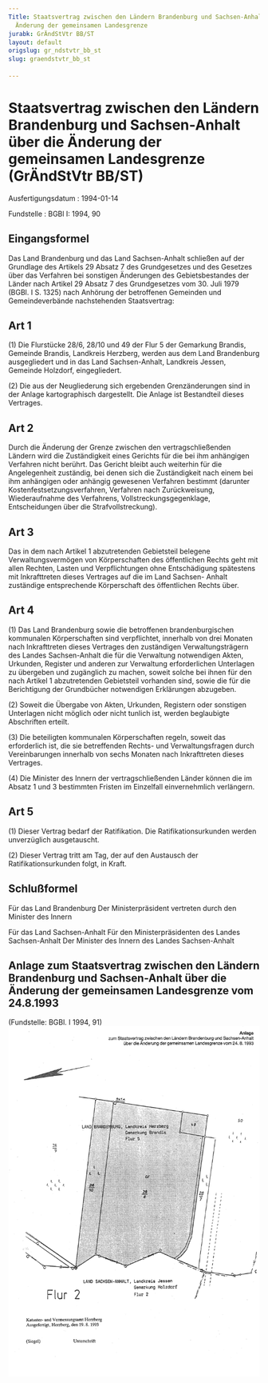```yaml
---
Title: Staatsvertrag zwischen den Ländern Brandenburg und Sachsen-Anhalt über die
  Änderung der gemeinsamen Landesgrenze
jurabk: GrÄndStVtr BB/ST
layout: default
origslug: gr_ndstvtr_bb_st
slug: graendstvtr_bb_st

---
```


# Staatsvertrag zwischen den Ländern Brandenburg und Sachsen-Anhalt über die Änderung der gemeinsamen Landesgrenze (GrÄndStVtr BB/ST)

Ausfertigungsdatum
:   1994-01-14

Fundstelle
:   BGBl I: 1994, 90



## Eingangsformel

Das Land Brandenburg und das Land Sachsen-Anhalt schließen auf der
Grundlage des Artikels 29 Absatz 7 des Grundgesetzes und des Gesetzes
über das Verfahren bei sonstigen Änderungen des Gebietsbestandes der
Länder nach Artikel 29 Absatz 7 des Grundgesetzes vom 30. Juli 1979
(BGBl. I S. 1325) nach Anhörung der betroffenen Gemeinden und
Gemeindeverbände nachstehenden Staatsvertrag:


## Art 1

(1) Die Flurstücke 28/6, 28/10 und 49 der Flur 5 der Gemarkung
Brandis, Gemeinde Brandis, Landkreis Herzberg, werden aus dem Land
Brandenburg ausgegliedert und in das Land Sachsen-Anhalt, Landkreis
Jessen, Gemeinde Holzdorf, eingegliedert.

(2) Die aus der Neugliederung sich ergebenden Grenzänderungen sind in
der Anlage kartographisch dargestellt. Die Anlage ist Bestandteil
dieses Vertrages.


## Art 2

Durch die Änderung der Grenze zwischen den vertragschließenden Ländern
wird die Zuständigkeit eines Gerichts für die bei ihm anhängigen
Verfahren nicht berührt. Das Gericht bleibt auch weiterhin für die
Angelegenheit zuständig, bei denen sich die Zuständigkeit nach einem
bei ihm anhängigen oder anhängig gewesenen Verfahren bestimmt
(darunter Kostenfestsetzungsverfahren, Verfahren nach Zurückweisung,
Wiederaufnahme des Verfahrens, Vollstreckungsgegenklage,
Entscheidungen über die Strafvollstreckung).


## Art 3

Das in dem nach Artikel 1 abzutretenden Gebietsteil belegene
Verwaltungsvermögen von Körperschaften des öffentlichen Rechts geht
mit allen Rechten, Lasten und Verpflichtungen ohne Entschädigung
spätestens mit Inkrafttreten dieses Vertrages auf die im Land Sachsen-
Anhalt zuständige entsprechende Körperschaft des öffentlichen Rechts
über.


## Art 4

(1) Das Land Brandenburg sowie die betroffenen brandenburgischen
kommunalen Körperschaften sind verpflichtet, innerhalb von drei
Monaten nach Inkrafttreten dieses Vertrages den zuständigen
Verwaltungsträgern des Landes Sachsen-Anhalt die für die Verwaltung
notwendigen Akten, Urkunden, Register und anderen zur Verwaltung
erforderlichen Unterlagen zu übergeben und zugänglich zu machen,
soweit solche bei ihnen für den nach Artikel 1 abzutretenden
Gebietsteil vorhanden sind, sowie die für die Berichtigung der
Grundbücher notwendigen Erklärungen abzugeben.

(2) Soweit die Übergabe von Akten, Urkunden, Registern oder sonstigen
Unterlagen nicht möglich oder nicht tunlich ist, werden beglaubigte
Abschriften erteilt.

(3) Die beteiligten kommunalen Körperschaften regeln, soweit das
erforderlich ist, die sie betreffenden Rechts- und Verwaltungsfragen
durch Vereinbarungen innerhalb von sechs Monaten nach Inkrafttreten
dieses Vertrages.

(4) Die Minister des Innern der vertragschließenden Länder können die
im Absatz 1 und 3 bestimmten Fristen im Einzelfall einvernehmlich
verlängern.


## Art 5

(1) Dieser Vertrag bedarf der Ratifikation. Die Ratifikationsurkunden
werden unverzüglich ausgetauscht.

(2) Dieser Vertrag tritt am Tag, der auf den Austausch der
Ratifikationsurkunden folgt, in Kraft.


## Schlußformel

Für das Land Brandenburg
Der Ministerpräsident
vertreten durch den Minister des Innern

Für das Land Sachsen-Anhalt
Für den Ministerpräsidenten
des Landes Sachsen-Anhalt
Der Minister des Innern
des Landes Sachsen-Anhalt


## Anlage zum Staatsvertrag zwischen den Ländern Brandenburg und Sachsen-Anhalt über die Änderung der gemeinsamen Landesgrenze vom 24.8.1993

(Fundstelle: BGBl. I 1994, 91)
![bgbl1_1994_j0091_0010.jpg](bgbl1_1994_j0091_0010.jpg)
